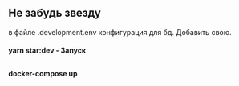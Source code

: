 ## Не забудь звезду

в файле .development.env конфигурация для бд. Добавить свою.

#### yarn star:dev - Запуск

##

#### docker-compose up 
